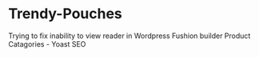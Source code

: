 # Trendy-Pouches
Trying to fix inability to view reader in Wordpress Fushion builder Product Catagories - Yoast SEO
